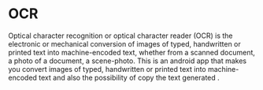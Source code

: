 # OCR
Optical character recognition or optical character reader (OCR) is the electronic or mechanical conversion of images of typed, handwritten or printed text into machine-encoded text, whether from a scanned document, a photo of a document, a scene-photo.
This is an android app that makes you convert images of typed, handwritten or printed text into machine-encoded text and also the possibility of copy the text generated .

